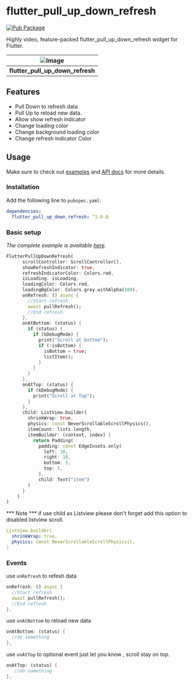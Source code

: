 <!-- 
This README describes the package. If you publish this package to pub.dev,
this README's contents appear on the landing page for your package.

For information about how to write a good package README, see the guide for
[writing package pages](https://dart.dev/guides/libraries/writing-package-pages). 

For general information about developing packages, see the Dart guide for
[creating packages](https://dart.dev/guides/libraries/create-library-packages)
and the Flutter guide for
[developing packages and plugins](https://flutter.dev/developing-packages). 
-->

# flutter_pull_up_down_refresh

[![Pub Package](https://img.shields.io/pub/v/table_calendar.svg?style=flat-square)]()

Highly video, feature-packed flutter_pull_up_down_refresh widget for Flutter.

| ![Image](https://raw.githubusercontent.com/kdrtech/flutter_pull_up_down_refresh/master/example/assets/dummy/flutter_pull_up_down_refresh.gif)
| :------------: |
| **flutter_pull_up_down_refresh** |


## Features

* Pull Down to refresh data
* Pull Up to reload new data.
* Allow show refresh indicator
* Change loading color
* Change background loading color
* Change refresh indicator Color 

## Usage

Make sure to check out [examples](https://github.com/kdrtech/flutter_pull_up_down_refresh/tree/master/example/lib) and [API docs](https://pub.dev/documentation/table_calendar/latest/) for more details.

### Installation

Add the following line to `pubspec.yaml`:

```yaml
dependencies:
  flutter_pull_up_down_refresh: ^1.0.0
```

### Basic setup

*The complete example is available [here](https://github.com/kdrtech/flutter_pull_up_down_refresh/tree/master/example/lib).*

```dart
FlutterPullUpDownRefresh(
      scrollController: ScrollController(),
      showRefreshIndicator: true,
      refreshIndicatorColor: Colors.red,
      isLoading: isLoading,
      loadingColor: Colors.red,
      loadingBgColor: Colors.grey.withAlpha(100),
      onRefresh: () async {
        //Start refresh
        await pullRefresh();
        //End refresh
      },
      onAtBottom: (status) {
        if (status) {
          if (kDebugMode) {
            print("Scroll at bottom");
            if (!isBottom) {
              isBottom = true;
              listItem();
            }
          }
        }
      },
      onAtTop: (status) {
        if (kDebugMode) {
          print("Scroll at Top");
        }
      },
      child: ListView.builder(
        shrinkWrap: true,
        physics: const NeverScrollableScrollPhysics(),
        itemCount: lists.length,
        itemBuilder: (context, index) {
          return Padding(
            padding: const EdgeInsets.only(
              left: 10,
              right: 10,
              bottom: 5,
              top: 5,
            ),
            child: Text("item")
        )
      }
    )
)
```

*** Note *** if use child as Listview please don't forget add this option to disabled listview scroll.
```yaml
ListView.builder(
  shrinkWrap: true,
  physics: const NeverScrollableScrollPhysics(),
)
```

### Events

use `onRefresh` to refesh data 

```dart
onRefresh: () async {
  //Start refresh
  await pullRefresh();
  //End refresh
},
```
use `onAtBottom` to reload new data 

```dart
onAtBottom: (status) {
  //do something
},
```

use `onAtTop` to optional event just let you know , scroll stay on top. 

```dart
onAtTop: (status) {
   //do something
},
```
